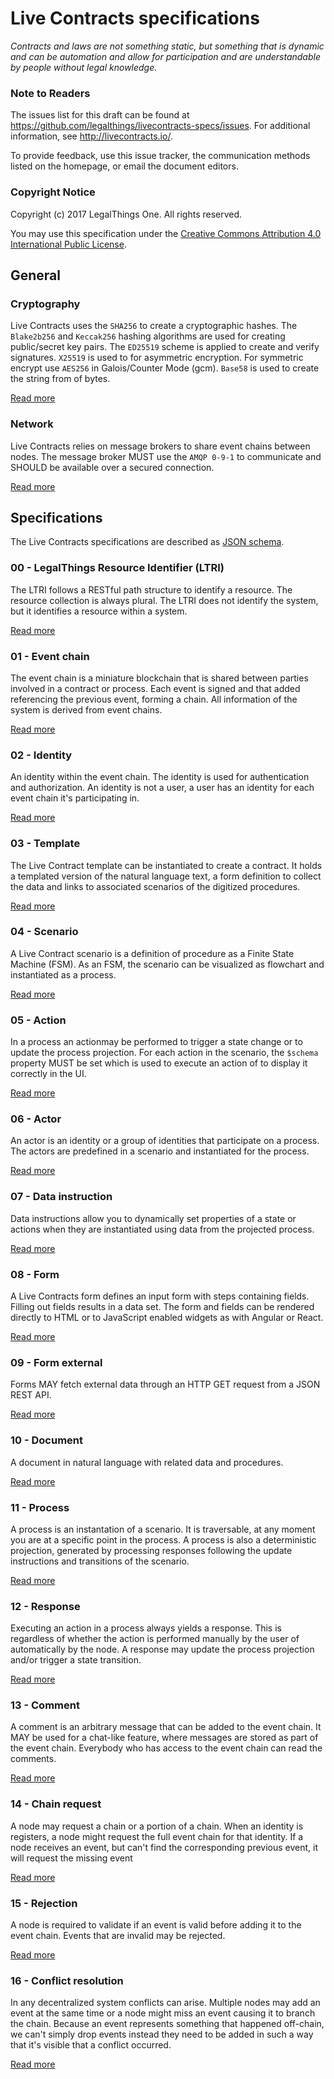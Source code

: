# Live Contracts specifications

_Contracts and laws are not something static, but something that is dynamic and can be automation and allow for
participation and are understandable by people without legal knowledge._

### Note to Readers

The issues list for this draft can be found at <https://github.com/legalthings/livecontracts-specs/issues>.
For additional information, see <http://livecontracts.io/>.

To provide feedback, use this issue tracker, the communication methods listed on the homepage, or email the document
editors.

### Copyright Notice

Copyright (c) 2017 LegalThings One. All rights reserved.

You may use this specification under the [Creative Commons Attribution 4.0 International Public License](https://raw.githubusercontent.com/legalthings/livecontracts-specifications/master/LICENSE).

## General

### Cryptography

Live Contracts uses the `SHA256` to create a cryptographic hashes. The `Blake2b256` and `Keccak256` hashing algorithms
are used for creating public/secret key pairs. The `ED25519` scheme is applied to create and verify signatures. `X25519`
is used to for asymmetric encryption. For symmetric encrypt use `AES256` in Galois/Counter Mode (gcm). `Base58` is used
to create the string from of bytes.

[Read more](cryptography.html)

### Network

Live Contracts relies on message brokers to share event chains between nodes. The message broker MUST use the
`AMQP 0-9-1` to communicate and SHOULD be available over a secured connection.

[Read more](network.html)

## Specifications

The Live Contracts specifications are described as [JSON schema](http://json-schema.org/).

### 00 - LegalThings Resource Identifier (LTRI)

The LTRI follows a RESTful path structure to identify a resource. The resource collection is always plural. The LTRI
does not identify the system, but it identifies a resource within a system.

[Read more](00-ltri/)

### 01 - Event chain

The event chain is a miniature blockchain that is shared between parties involved in a contract or process. Each event
is signed and that added referencing the previous event, forming a chain. All information of the system is derived from
event chains.

[Read more](01-event-chain/)

### 02 - Identity

An identity within the event chain. The identity is used for authentication and authorization. An identity is not a
user, a user has an identity for each event chain it's participating in.

[Read more](02-identity/)

### 03 - Template

The Live Contract template can be instantiated to create a contract. It holds a templated version of the natural
language text, a form definition to collect the data and links to associated scenarios of the digitized procedures.

[Read more](03-template/)

### 04 - Scenario

A Live Contract scenario is a definition of procedure as a Finite State Machine (FSM). As an FSM, the scenario can be
visualized as flowchart and instantiated as a process.

[Read more](04-scenario/)

### 05 - Action

In a process an actionmay be performed to trigger a state change or to update the process projection. For each action in
the scenario, the `$schema` property MUST be set which is used to execute an action of to display it correctly in the
UI.

[Read more](05-action/)

### 06 - Actor

An actor is an identity or a group of identities that participate on a process. The actors are predefined in a scenario
and instantiated for the process.

[Read more](06-actor/)

### 07 - Data instruction

Data instructions allow you to dynamically set properties of a state or actions when they are instantiated using
data from the projected process.

[Read more](07-data-instruction/)

### 08 - Form

A Live Contracts form defines an input form with steps containing fields. Filling out fields results in a data set. The
form and fields can be rendered directly to HTML or to JavaScript enabled widgets as with Angular or React.

[Read more](08-form/)

### 09 - Form external

Forms MAY fetch external data through an HTTP GET request from a JSON REST API.

[Read more](09-form-external/)

### 10 - Document

A document in natural language with related data and procedures.

[Read more](10-document/)

### 11 - Process

A process is an instantation of a scenario. It is traversable, at any moment you are at a specific point in the process.
A process is also a deterministic projection, generated by processing responses following the update instructions and
transitions of the scenario.

[Read more](11-process/)

### 12 - Response

Executing an action in a process always yields a response. This is regardless of whether the action is performed
manually by the user of automatically by the node. A response may update the process projection and/or trigger a state
transition.

[Read more](12-response/)

### 13 - Comment

A comment is an arbitrary message that can be added to the event chain. It MAY be used for a chat-like feature, where
messages are stored as part of the event chain. Everybody who has access to the event chain can read the comments.

[Read more](13-comment/)

### 14 - Chain request

A node may request a chain or a portion of a chain. When an identity is registers, a node might request the full event
chain for that identity. If a node receives an event, but can't find the corresponding previous event, it will request
the missing event

[Read more](14-chain-request/)

### 15 - Rejection

A node is required to validate if an event is valid before adding it to the event chain. Events that are invalid may
be rejected.

[Read more](15-rejection/)

### 16 - Conflict resolution

In any decentralized system conflicts can arise. Multiple nodes may add an event at the same time or a node might miss
an event causing it to branch the chain. Because an event represents something that happened off-chain, we can't simply
drop events instead they need to be added in such a way that it's visible that a conflict occurred.

[Read more](16-conflict-resolution/)
